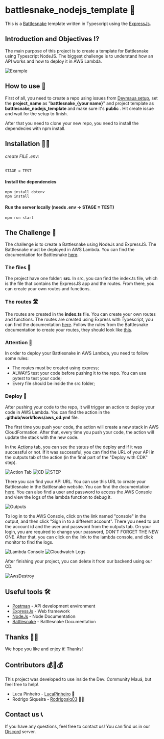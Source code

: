 # battlesnake_nodejs_template 🐍

This is a [Battlesnake](http://play.battlesnake.com) template written in Typescript using the [ExpressJs](https://expressjs.com/en/5x/api.html).

## Introduction and Objectives ⁉
The main purpose of this project is to create a template for Battlesnake using Typescript NodeJS. The biggest challenge is to understand how an API works and how to deploy it in AWS Lambda.

![Example](https://github.com/Maua-Dev/battlesnake_fastapi_template/assets/81604963/58080c12-6d91-4366-b4e0-f7cd9f20f98d)

## How to use 🤔
First of all, you need to create a repo using issues from [Devmaua setup](https://github.com/Maua-Dev/devmaua_setup/), set the **project_name** as "**battlesnake_{your name}**" and project template as **battlesnake_nodejs_template** and make sure it's **public** . Hit create issue and wait for the setup to finish.

After that you need to clone your new repo, you need to install the dependecies with npm install.

## Installation 👩‍💻

###### create FILE .env:
    STAGE = TEST


#### Install the dependencies
    npm install dotenv
    npm install



#### Run the server locally (needs .env -> STAGE = TEST)

    npm run start

## The Challenge 🐍
The challenge is to create a Battlesnake using NodeJs and ExpressJS. The Battlesnake must be deployed in AWS Lambda.
You can find the documentation for Battlesnake [here](https://docs.battlesnake.com/).

### The files 📁
The project have one folder: **src**.
In src, you can find the index.ts file, which is the file that contains the ExpressJS app and the routes. From there, you can create your own routes and functions.

### The routes 🛣
The routes are created in the **index.ts** file. You can create your own routes and functions. The routes are created using Express with Typescript, you can find the documentation [here]((https://expressjs.com/en/5x/api.html)). Follow the rules from the Battlesnake documentation to create your routes, they should look like [this](https://docs.battlesnake.com/api).

### Attention 🚨
In order to deploy your Battlesnake in AWS Lambda, you need to follow some rules:
- The routes must be created using express;
- ALWAYS test your code before pushing it to the repo. You can use pytest to test your code;
- Every file should be inside the src folder;

### Deploy 🚀

After pushing your code to the repo, it will trigger an action to deploy your code in AWS Lambda. You can find the action in the **.github/workflows/aws_cd.yml** file.

The first time you push your code, the action will create a new stack in AWS CloudFormation. After that, every time you push your code, the action will update the stack with the new code.

In the [Actions](https://github.com/Maua-Dev/battlesnake_nodejs_template/actions) tab, you can see the status of the deploy and if it was successful or not. If it was successful, you can find the URL of your API in the outputs tab of the action (in the final part of the "Deploy with CDK" step).

![Action Tab](https://github.com/Maua-Dev/battlesnake_fastapi_template/assets/81604963/ca447b23-e4f3-423c-8ba2-3f7c891849c9)
![CD](https://github.com/Maua-Dev/battlesnake_fastapi_template/assets/81604963/1340c269-f182-46eb-ae12-1d0bdd6059a2)
![STEP](https://github.com/Maua-Dev/battlesnake_fastapi_template/assets/81604963/6129f465-a54d-46fc-b45a-c8b219a6823b)

There you can find your API URL. You can use this URL to create your Battlesnake in the Battlesnake website. You can find the documentation [here](https://docs.battlesnake.com/guides/getting-started#step-2-create-a-battlesnake).
You can also find a user and password to access the AWS Console and view the logs of the lambda function to debug it.

![Outputs](https://github.com/Maua-Dev/battlesnake_fastapi_template/assets/81604963/e06bf1dd-18cc-4057-91ea-3ccd8074848f)

To log in to the AWS Console, click on the link named "console" in the output, and then click "Sign in to a different account". There you need to put the account id and the user and password from the outputs tab. On your login, you are required to change your password, DON'T FORGET THE NEW ONE. After that, you can click on the link to the lambda console, and click monitor to find the logs.

![Lambda Console](https://github.com/Maua-Dev/battlesnake_fastapi_template/assets/81604963/8a584df8-9efe-432d-9083-6f3523b7f58c)
![Cloudwatch Logs](https://github.com/Maua-Dev/battlesnake_fastapi_template/assets/81604963/94483cd1-ae3c-46c0-86df-d8fff0b0490e)

After finishing your project, you can delete it from our backend using our CD.

![AwsDestroy](https://github.com/Maua-Dev/battlesnake_fastapi_template/assets/81604963/68a73993-c55e-4ba8-8bf9-2becbc9decf6)

## Useful tools 🛠

- [Postman](https://www.postman.com/) - API development environment
- [ExpressJs](https://expressjs.com/en/5x/api.html) - Web framework
- [NodeJs](https://nodejs.org/en/download/package-manager) - Node Documentation
- [Battlesnake](https://docs.battlesnake.com/) - Battlesnake Documentation

## Thanks 👢🍿

We hope you like and enjoy it! Thanks!

## Contributors 💰🤝💰

This project was developed to use inside the Dev. Community Mauá, but feel free to help!.

- Luca Pinheiro - [LucaPinheiro](https://github.com/LucaPinheiro) 🚀
- Rodrigo Siqueira - [Rodrigosiq03](https://github.com/Rodrigosiq03) 🧙‍♂️


## Contact us 📞
If you have any questions, feel free to contact us! You can find us in our [Discord](https://discord.gg/Yr2VPgAmcb) server.
